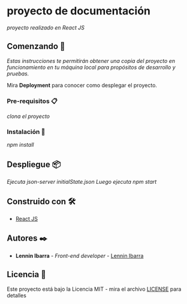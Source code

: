# proyecto de documentación

_proyecto realizado en React JS_

## Comenzando 🚀

_Estas instrucciones te permitirán obtener una copia del proyecto en funcionamiento en tu máquina local para propósitos de desarrollo y pruebas._

Mira **Deployment** para conocer como desplegar el proyecto.


### Pre-requisitos 📋

_clona el proyecto_


### Instalación 🔧

_npm install_

## Despliegue 📦

_Ejecuta json-server initialState.json_
_Luego ejecuta npm start_

## Construido con 🛠️

* [React JS](https://es.reactjs.org/) 


## Autores ✒️

* **Lennin Ibarra** - *Front-end developer* - [Lennin Ibarra](https://github.com/lenninIbarrraGonzalez)

## Licencia 📄

Este proyecto está bajo la Licencia MIT - mira el archivo [LICENSE](https://wikis.fdi.ucm.es/ELP/Licencia_MIT) para detalles



